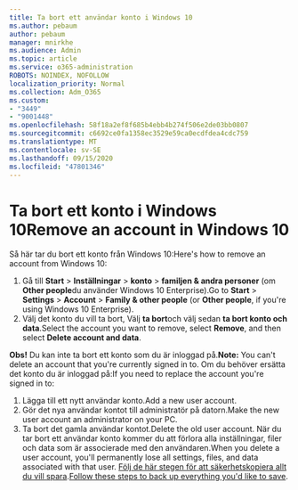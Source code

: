 ```yaml
---
title: Ta bort ett användar konto i Windows 10
ms.author: pebaum
author: pebaum
manager: mnirkhe
ms.audience: Admin
ms.topic: article
ms.service: o365-administration
ROBOTS: NOINDEX, NOFOLLOW
localization_priority: Normal
ms.collection: Adm_O365
ms.custom:
- "3449"
- "9001448"
ms.openlocfilehash: 58f18a2ef8f685b4ebb4b274f506e2de03bb0807
ms.sourcegitcommit: c6692ce0fa1358ec3529e59ca0ecdfdea4cdc759
ms.translationtype: MT
ms.contentlocale: sv-SE
ms.lasthandoff: 09/15/2020
ms.locfileid: "47801346"
---
```

# <a name="remove-an-account-in-windows-10"></a><span data-ttu-id="cb374-102">Ta bort ett konto i Windows 10</span><span class="sxs-lookup"><span data-stu-id="cb374-102">Remove an account in Windows 10</span></span>

<span data-ttu-id="cb374-103">Så här tar du bort ett konto från Windows 10:</span><span class="sxs-lookup"><span data-stu-id="cb374-103">Here's how to remove an account from Windows 10:</span></span>

1. <span data-ttu-id="cb374-104">Gå till **Start**  >  **Inställningar**  >  **konto**  >  **familjen & andra personer** (om **Other people**du använder Windows 10 Enterprise).</span><span class="sxs-lookup"><span data-stu-id="cb374-104">Go to **Start** > **Settings** > **Account** > **Family & other people** (or **Other people**, if you're using Windows 10 Enterprise).</span></span>
2. <span data-ttu-id="cb374-105">Välj det konto du vill ta bort, Välj **ta bort**och välj sedan **ta bort konto och data**.</span><span class="sxs-lookup"><span data-stu-id="cb374-105">Select the account you want to remove, select **Remove**, and then select **Delete account and data**.</span></span>
 
<span data-ttu-id="cb374-106">**Obs!** Du kan inte ta bort ett konto som du är inloggad på.</span><span class="sxs-lookup"><span data-stu-id="cb374-106">**Note:** You can't delete an account that you're currently signed in to.</span></span>  <span data-ttu-id="cb374-107">Om du behöver ersätta det konto du är inloggad på:</span><span class="sxs-lookup"><span data-stu-id="cb374-107">If you need to replace the account you're signed in to:</span></span>

1. <span data-ttu-id="cb374-108">Lägga till ett nytt användar konto.</span><span class="sxs-lookup"><span data-stu-id="cb374-108">Add a new user account.</span></span>
2. <span data-ttu-id="cb374-109">Gör det nya användar kontot till administratör på datorn.</span><span class="sxs-lookup"><span data-stu-id="cb374-109">Make the new user account an administrator on your PC.</span></span>
3. <span data-ttu-id="cb374-110">Ta bort det gamla användar kontot.</span><span class="sxs-lookup"><span data-stu-id="cb374-110">Delete the old user account.</span></span> <span data-ttu-id="cb374-111">När du tar bort ett användar konto kommer du att förlora alla inställningar, filer och data som är associerade med den användaren.</span><span class="sxs-lookup"><span data-stu-id="cb374-111">When you delete a user account, you'll permanently lose all settings, files, and data associated with that user.</span></span> <span data-ttu-id="cb374-112">[Följ de här stegen för att säkerhetskopiera allt du vill spara](https://support.microsoft.com/help/4027408/windows-10-backup-and-restore).</span><span class="sxs-lookup"><span data-stu-id="cb374-112">[Follow these steps to back up everything you'd like to save](https://support.microsoft.com/help/4027408/windows-10-backup-and-restore).</span></span>